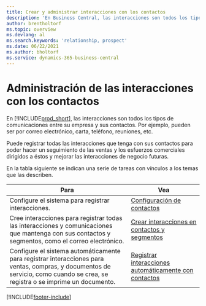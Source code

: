 ```yaml
---
title: Crear y administrar interacciones con los contactos
description: 'En Business Central, las interacciones son todos los tipos de comunicaciones entre su empresa y sus contactos. Lea sobre las formas de crear y administrar sus contactos.'
author: brentholtorf
ms.topic: overview
ms.devlang: al
ms.search.keywords: 'relationship, prospect'
ms.date: 06/22/2021
ms.author: bholtorf
ms.service: dynamics-365-business-central
---
```

# Administración de las interacciones con los contactos
En [!INCLUDE[prod_short](includes/prod_short.md)], las interacciones son todos los tipos de comunicaciones entre su empresa y sus contactos. Por ejemplo, pueden ser por correo electrónico, carta, teléfono, reuniones, etc.

Puede registrar todas las interacciones que tenga con sus contactos para poder hacer un seguimiento de las ventas y los esfuerzos comerciales dirigidos a éstos y mejorar las interacciones de negocio futuras.

En la tabla siguiente se indican una serie de tareas con vínculos a los temas que las describen.

| Para | Vea |
| --- | --- |
| Configure el sistema para registrar interacciones. |[Configuración de contactos](marketing-setup-contacts.md) |
|Cree interacciones para registrar todas las interacciones y comunicaciones que mantenga con sus contactos y segmentos, como el correo electrónico.|[Crear interacciones en contactos y segmentos](marketing-how-create-interactions.md)|
|Configure el sistema automáticamente para registrar interacciones para ventas, compras, y documentos de servicio, como cuando se crea, se registra o se imprime un documento.|[Registrar interacciones automáticamente con contactos](marketing-auto-record-interactions.md)|


[!INCLUDE[footer-include](includes/footer-banner.md)]